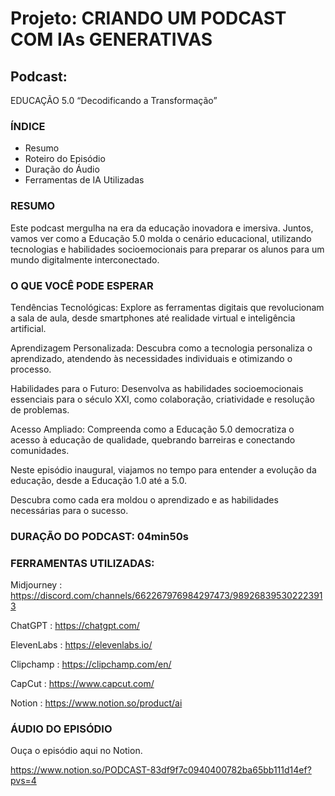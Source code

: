 # Projeto: CRIANDO UM PODCAST COM IAs GENERATIVAS

## Podcast: 

EDUCAÇÃO 5.0 “Decodificando a Transformação”


  ### ÍNDICE
  
* Resumo
* Roteiro do Episódio
* Duração do Áudio
* Ferramentas de IA Utilizadas


  

### RESUMO



Este podcast mergulha na era da educação inovadora e imersiva. 
Juntos, vamos ver como a Educação 5.0 molda o cenário educacional, utilizando tecnologias e habilidades socioemocionais 
para preparar os alunos para um mundo digitalmente interconectado.




### O QUE VOCÊ PODE ESPERAR



Tendências Tecnológicas: Explore as ferramentas digitais que revolucionam a sala de aula, desde smartphones até realidade virtual e inteligência artificial.

Aprendizagem Personalizada: Descubra como a tecnologia personaliza o aprendizado, atendendo às necessidades individuais e otimizando o processo.

Habilidades para o Futuro: Desenvolva as habilidades socioemocionais essenciais para o século XXI, como colaboração, criatividade e resolução de problemas.

Acesso Ampliado: Compreenda como a Educação 5.0 democratiza o acesso à educação de qualidade, quebrando barreiras e conectando comunidades.

Neste episódio inaugural, viajamos no tempo para entender a evolução da educação, desde a Educação 1.0 até a 5.0. 

Descubra como cada era moldou o aprendizado e as habilidades necessárias para o sucesso.




### DURAÇÃO DO PODCAST: 04min50s




### FERRAMENTAS UTILIZADAS: 


Midjourney : https://discord.com/channels/662267976984297473/989268395302223913


ChatGPT : https://chatgpt.com/


ElevenLabs : https://elevenlabs.io/


Clipchamp : https://clipchamp.com/en/


CapCut : https://www.capcut.com/


Notion : https://www.notion.so/product/ai




### ÁUDIO DO EPISÓDIO



Ouça o episódio aqui no Notion.

https://www.notion.so/PODCAST-83df9f7c0940400782ba65bb111d14ef?pvs=4

